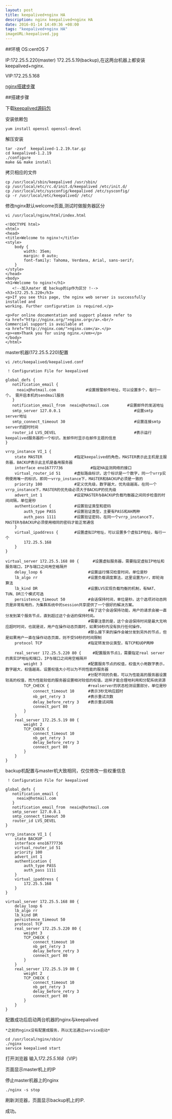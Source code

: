 ```yaml
---
layout: post
title: keepalived+nginx HA
description: nginx keepalived+nginx HA
date: 2016-01-14 14:49:36 +08:00
tags: "keepalived+nginx HA"
imageURL:keepalived.jpg 
---
```

##环境
OS:centOS 7


IP:172.25.5.220(master) 172.25.5.19(backup),在这两台机器上都安装keepalived+nginx.

VIP:172.25.5.168

[nginx搭建步骤](blog/nginx-build/)


##搭建步骤

下载[keepalived源码包](http://www.keepalived.org/software/keepalived-1.2.19.tar.gz)

安装依赖包

	yum install openssl openssl-devel
	
解压安装

	tar -zxvf  keepalived-1.2.19.tar.gz
	cd keepalived-1.2.19
	./configure
	make && make install
	
拷贝相应的文件

	cp /usr/local/sbin/keepalived /usr/sbin/ 
	cp /usr/local/etc/rc.d/init.d/keepalived /etc/init.d/  
	cp /usr/local/etc/sysconfig/keepalived /etc/sysconfig/  
	cp -r /usr/local/etc/keepalived/ /etc/  
	
修改nginx默认welcome页面,测试时做服务器区分 

	vi /usr/local/nginx/html/index.html
	
	<!DOCTYPE html>
	<html>
	<head>
	<title>Welcome to nginx!</title>
	<style>
	    body {
	        width: 35em;
	        margin: 0 auto;
	        font-family: Tahoma, Verdana, Arial, sans-serif;
	    }
	</style>
	</head>
	<body>
	<h1>Welcome to nginx!</h1>
       <!--加入mater 或 backup的ip作为区分 !-->
	<h3>172.25.5.220</h3>
	<p>If you see this page, the nginx web server is successfully installed and
	working. Further configuration is required.</p>
	
	<p>For online documentation and support please refer to
	<a href="http://nginx.org/">nginx.org</a>.<br/>
	Commercial support is available at
	<a href="http://nginx.com/">nginx.com</a>.</p>
	<p><em>Thank you for using nginx.</em></p>
	</body>
	</html>

master机器(172.25.5.220)配置

	vi /etc/keepalived/keepalived.conf
	
	 ! Configuration File for keepalived

	global_defs {
	   notification_email {
	     neaix@hotmail.com             #设置报警邮件地址，可以设置多个，每行一个。 需开启本机的sendmail服务
	   }
	   notification_email_from  neaix@hotmail.com        #设置邮件的发送地址
	   smtp_server 127.0.0.1                                #设置smtp server地址
	   smtp_connect_timeout 30                              #设置连接smtp server的超时时间
	   router_id LVS_DEVEL                                  #表示运行keepalived服务器的一个标识。发邮件时显示在邮件主题的信息
	}
	
	vrrp_instance VI_1 {
	    state MASTER              #指定keepalived的角色，MASTER表示此主机是主服务器，BACKUP表示此主机是备用服务器
	    interface eno16777736            #指定HA监测网络的接口
	    virtual_router_id 51      #虚拟路由标识，这个标识是一个数字，同一个vrrp实例使用唯一的标识。即同一vrrp_instance下，MASTER和BACKUP必须是一致的
	    priority 100              #定义优先级，数字越大，优先级越高，在同一个vrrp_instance下，MASTER的优先级必须大于BACKUP的优先级
	    advert_int 1              #设定MASTER与BACKUP负载均衡器之间同步检查的时间间隔，单位是秒
	    authentication {          #设置验证类型和密码
	        auth_type PASS        #设置验证类型，主要有PASS和AH两种
	        auth_pass 1111        #设置验证密码，在同一个vrrp_instance下，MASTER与BACKUP必须使用相同的密码才能正常通信
	    }
	    virtual_ipaddress {       #设置虚拟IP地址，可以设置多个虚拟IP地址，每行一个
	        172.25.5.168
	    }
	}
	
	virtual_server 172.25.5.168 80 {      #设置虚拟服务器，需要指定虚拟IP地址和服务端口，IP与端口之间用空格隔开
	    delay_loop 6                    #设置运行情况检查时间，单位是秒
	    lb_algo rr                      #设置负载调度算法，这里设置为rr，即轮询算法
	    lb_kind DR                      #设置LVS实现负载均衡的机制，有NAT、TUN、DR三个模式可选
	    persistence_timeout 50          #会话保持时间，单位是秒。这个选项对动态网页是非常有用的，为集群系统中的session共享提供了一个很好的解决方案。
	                                    #有了这个会话保持功能，用户的请求会被一直分发到某个服务节点，直到超过这个会话的保持时间。
	                                    #需要注意的是，这个会话保持时间是最大无响应超时时间，也就是说，用户在操作动态页面时，如果50秒内没有执行任何操作，
	                                    #那么接下来的操作会被分发到另外的节点，但是如果用户一直在操作动态页面，则不受50秒的时间限制
	    protocol TCP                    #指定转发协议类型，有TCP和UDP两种
	
	    real_server 172.25.5.220 80 {     #配置服务节点1，需要指定real server的真实IP地址和端口，IP与端口之间用空格隔开
	        weight 3                    #配置服务节点的权值，权值大小用数字表示，数字越大，权值越高，设置权值大小可以为不同性能的服务器
	                                    #分配不同的负载，可以为性能高的服务器设置较高的权值，而为性能较低的服务器设置相对较低的权值，这样才能合理地利用和分配系统资源
	        TCP_CHECK {                 #realserver的状态检测设置部分，单位是秒
	            connect_timeout 10      #表示3秒无响应超时
	            nb_get_retry 3          #表示重试次数
	            delay_before_retry 3    #表示重试间隔
	            connect_port 80
	        }
	    }
	    real_server 172.25.5.19 80 {
	        weight 2
	        TCP_CHECK {
	            connect_timeout 10
	            nb_get_retry 3
	            delay_before_retry 3
	            connect_port 80
	        }
	    }
	}

backup机配置与master机大致相同，仅仅修改一些权重信息


	 ! Configuration File for keepalived
	
	global_defs {
	   notification_email {
	     neaix@hotmail.com             
	   }
	   notification_email_from  neaix@hotmail.com        
	   smtp_server 127.0.0.1                              
	   smtp_connect_timeout 30                             
	   router_id LVS_DEVEL                                  
	}
	
	vrrp_instance VI_1 {
	    state BACKUP              
	    interface eno16777736            
	    virtual_router_id 51     
	    priority 100              
	    advert_int 1             
	    authentication {       
	        auth_type PASS      
	        auth_pass 1111       
	    }
	    virtual_ipaddress {      
	        172.25.5.168
	    }
	}
	
	virtual_server 172.25.5.168 80 {      
	    delay_loop 6                    
	    lb_algo rr                      
	    lb_kind DR                     
	    persistence_timeout 50          
	    protocol TCP                    
	    real_server 172.25.5.220 80 {    
	        weight 3                    
	        TCP_CHECK {                
	            connect_timeout 10     
	            nb_get_retry 3          
	            delay_before_retry 3   
	            connect_port 80
	        }
	    }
	    real_server 172.25.5.19 80 {
	        weight 2
	        TCP_CHECK {
	            connect_timeout 10
	            nb_get_retry 3
	            delay_before_retry 3
	            connect_port 80
	        }
	    }
	}


配置成功后启动两台机器的nginx与keepalived

	*之前的nginx没有配置成服务，所以无法通过service启动*
	
	cd /usr/local/nginx/sbin/
	./nginx
	service keepalived start

打开浏览器 输入*172.25.5.168*（VIP）

页面显示master机上的IP

停止master机器上的nginx

	./nginx -s stop
	
刷新浏览器，页面显示backup机上的IP.

成功。

	





	






